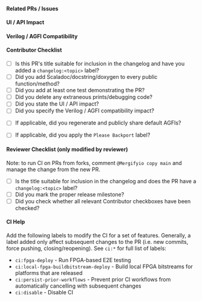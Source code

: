 <!--
First, please ensure that the title of your PR is sufficient to include in the next changelog.
Refer to https://github.com/firesim/firesim/releases for examples and feel free to ask reviewers for help.

Then, make sure to label your PR with one of the changelog:<section> labels to indicate which section
of the changelog should contain this PR's title:
  changelog:added
  changelog:changed
  changelog:fixed
  changelog:removed

If you feel that this PR should not be included in the changelog, you must still label it with
changelog:omit

Provide a brief description of the PR immediately below this comment, if the title is insufficient -->

#### Related PRs / Issues

<!-- List any related issues here -->

#### UI / API Impact

<!-- Roughly, how would this affect the current API or user-facing interfaces? (extend, deprecate, remove, or break) -->
<!-- Of note: manager config_*.yaml interface, targetutils & bridge scala API, platform config behavior -->

#### Verilog / AGFI Compatibility

<!-- Does this change the generated Verilog or the simulator memory map of the default targets?  -->

#### Contributor Checklist
- [ ] Is this PR's title suitable for inclusion in the changelog and have you added a `changelog:<topic>` label?
- [ ] Did you add Scaladoc/docstring/doxygen to every public function/method?
- [ ] Did you add at least one test demonstrating the PR?
- [ ] Did you delete any extraneous prints/debugging code?
- [ ] Did you state the UI / API impact?
- [ ] Did you specify the Verilog / AGFI compatibility impact?
<!-- Do this if this PR changes verilog or breaks the default AGFIs -->
- [ ] If applicable, did you regenerate and publicly share default AGFIs?
<!--
  CI will check linux boot on default targets, when the <ci:fpga-deploy> label is applied. Do this on:
  - Chipyard bumps / AGFIs updates / RTL or Driver changes affecting default targets.
  - If in doubt request a deployment, or ask another developer.

  NB: This *label* should be applied before the PR is created, or the branch
  will need to be resychronized to trigger a new CI workflow with the FPGA-deployment jobs.
-->
<!-- Do this if this PR is a bugfix that should be applied to the latest release -->
- [ ] If applicable, did you apply the `Please Backport` label?

#### Reviewer Checklist (only modified by reviewer)
Note: to run CI on PRs from forks, comment `@Mergifyio copy main` and manage the change from the new PR.
- [ ] Is the title suitable for inclusion in the changelog and does the PR have a `changelog:<topic>` label?
- [ ] Did you mark the proper release milestone?
- [ ] Did you check whether all relevant Contributor checkboxes have been checked?

#### CI Help
Add the following labels to modify the CI for a set of features.
Generally, a label added only affect subsequent changes to the PR (i.e. new commits, force pushing, closing/reopening).
See `ci:*` for full list of labels:
- `ci:fpga-deploy` - Run FPGA-based E2E testing
- `ci:local-fpga-buildbitstream-deploy` - Build local FPGA bitstreams for platforms that are released
- `ci:persist-prior-workflows` - Prevent prior CI workflows from automatically cancelling with subsequent changes
- `ci:disable` - Disable CI
